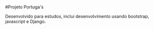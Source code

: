 #Projeto Portuga's
 
Desenvolvido para estudos, inclui desenvolvimento usando bootstrap, javascript e Django.
